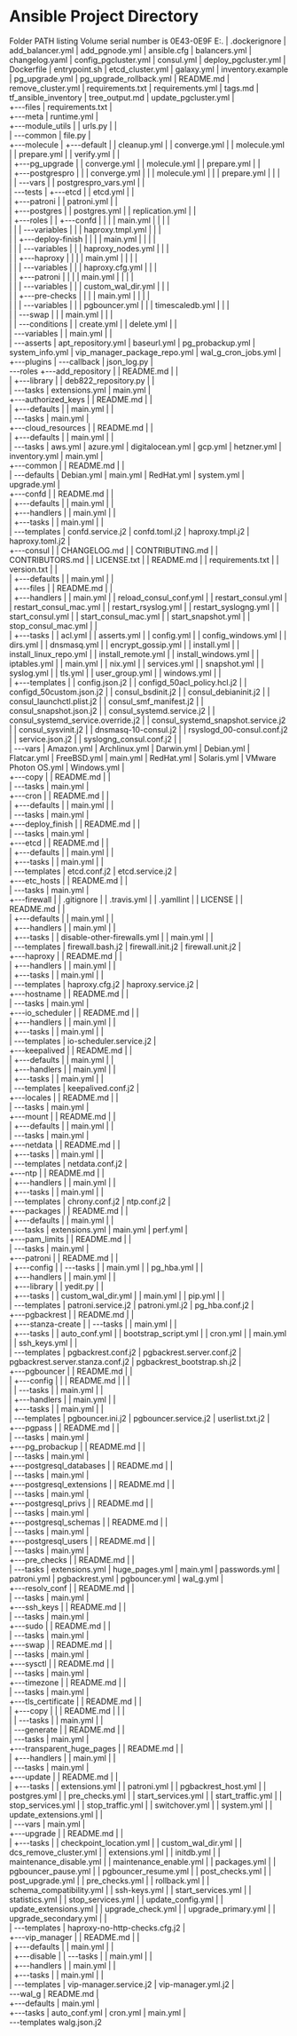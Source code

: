 # Ansible Project Directory

Folder PATH listing
Volume serial number is 0E43-0E9F
E:.
|   .dockerignore
|   add_balancer.yml
|   add_pgnode.yml
|   ansible.cfg
|   balancers.yml
|   changelog.yaml
|   config_pgcluster.yml
|   consul.yml
|   deploy_pgcluster.yml
|   Dockerfile
|   entrypoint.sh
|   etcd_cluster.yml
|   galaxy.yml
|   inventory.example
|   pg_upgrade.yml
|   pg_upgrade_rollback.yml
|   README.md
|   remove_cluster.yml
|   requirements.txt
|   requirements.yml
|   tags.md
|   tf_ansible_inventory
|   tree_output.md
|   update_pgcluster.yml
|   
+---files
|       requirements.txt
|       
+---meta
|       runtime.yml
|       
+---module_utils
|   |   urls.py
|   |   
|   \---common
|           file.py
|           
+---molecule
|   +---default
|   |       cleanup.yml
|   |       converge.yml
|   |       molecule.yml
|   |       prepare.yml
|   |       verify.yml
|   |       
|   +---pg_upgrade
|   |       converge.yml
|   |       molecule.yml
|   |       prepare.yml
|   |       
|   +---postgrespro
|   |   |   converge.yml
|   |   |   molecule.yml
|   |   |   prepare.yml
|   |   |   
|   |   \---vars
|   |           postgrespro_vars.yml
|   |           
|   \---tests
|       +---etcd
|       |       etcd.yml
|       |       
|       +---patroni
|       |       patroni.yml
|       |       
|       +---postgres
|       |       postgres.yml
|       |       replication.yml
|       |       
|       +---roles
|       |   +---confd
|       |   |   |   main.yml
|       |   |   |   
|       |   |   \---variables
|       |   |           haproxy.tmpl.yml
|       |   |           
|       |   +---deploy-finish
|       |   |   |   main.yml
|       |   |   |   
|       |   |   \---variables
|       |   |           haproxy_nodes.yml
|       |   |           
|       |   +---haproxy
|       |   |   |   main.yml
|       |   |   |   
|       |   |   \---variables
|       |   |           haproxy.cfg.yml
|       |   |           
|       |   +---patroni
|       |   |   |   main.yml
|       |   |   |   
|       |   |   \---variables
|       |   |           custom_wal_dir.yml
|       |   |           
|       |   +---pre-checks
|       |   |   |   main.yml
|       |   |   |   
|       |   |   \---variables
|       |   |           pgbouncer.yml
|       |   |           timescaledb.yml
|       |   |           
|       |   \---swap
|       |       |   main.yml
|       |       |   
|       |       \---conditions
|       |               create.yml
|       |               delete.yml
|       |               
|       \---variables
|           |   main.yml
|           |   
|           \---asserts
|                   apt_repository.yml
|                   baseurl.yml
|                   pg_probackup.yml
|                   system_info.yml
|                   vip_manager_package_repo.yml
|                   wal_g_cron_jobs.yml
|                   
+---plugins
|   \---callback
|           json_log.py
|           
\---roles
    +---add_repository
    |   |   README.md
    |   |   
    |   +---library
    |   |       deb822_repository.py
    |   |       
    |   \---tasks
    |           extensions.yml
    |           main.yml
    |           
    +---authorized_keys
    |   |   README.md
    |   |   
    |   +---defaults
    |   |       main.yml
    |   |       
    |   \---tasks
    |           main.yml
    |           
    +---cloud_resources
    |   |   README.md
    |   |   
    |   +---defaults
    |   |       main.yml
    |   |       
    |   \---tasks
    |           aws.yml
    |           azure.yml
    |           digitalocean.yml
    |           gcp.yml
    |           hetzner.yml
    |           inventory.yml
    |           main.yml
    |           
    +---common
    |   |   README.md
    |   |   
    |   \---defaults
    |           Debian.yml
    |           main.yml
    |           RedHat.yml
    |           system.yml
    |           upgrade.yml
    |           
    +---confd
    |   |   README.md
    |   |   
    |   +---defaults
    |   |       main.yml
    |   |       
    |   +---handlers
    |   |       main.yml
    |   |       
    |   +---tasks
    |   |       main.yml
    |   |       
    |   \---templates
    |           confd.service.j2
    |           confd.toml.j2
    |           haproxy.tmpl.j2
    |           haproxy.toml.j2
    |           
    +---consul
    |   |   CHANGELOG.md
    |   |   CONTRIBUTING.md
    |   |   CONTRIBUTORS.md
    |   |   LICENSE.txt
    |   |   README.md
    |   |   requirements.txt
    |   |   version.txt
    |   |   
    |   +---defaults
    |   |       main.yml
    |   |       
    |   +---files
    |   |       README.md
    |   |       
    |   +---handlers
    |   |       main.yml
    |   |       reload_consul_conf.yml
    |   |       restart_consul.yml
    |   |       restart_consul_mac.yml
    |   |       restart_rsyslog.yml
    |   |       restart_syslogng.yml
    |   |       start_consul.yml
    |   |       start_consul_mac.yml
    |   |       start_snapshot.yml
    |   |       stop_consul_mac.yml
    |   |       
    |   +---tasks
    |   |       acl.yml
    |   |       asserts.yml
    |   |       config.yml
    |   |       config_windows.yml
    |   |       dirs.yml
    |   |       dnsmasq.yml
    |   |       encrypt_gossip.yml
    |   |       install.yml
    |   |       install_linux_repo.yml
    |   |       install_remote.yml
    |   |       install_windows.yml
    |   |       iptables.yml
    |   |       main.yml
    |   |       nix.yml
    |   |       services.yml
    |   |       snapshot.yml
    |   |       syslog.yml
    |   |       tls.yml
    |   |       user_group.yml
    |   |       windows.yml
    |   |       
    |   +---templates
    |   |       config.json.j2
    |   |       configd_50acl_policy.hcl.j2
    |   |       configd_50custom.json.j2
    |   |       consul_bsdinit.j2
    |   |       consul_debianinit.j2
    |   |       consul_launchctl.plist.j2
    |   |       consul_smf_manifest.j2
    |   |       consul_snapshot.json.j2
    |   |       consul_systemd.service.j2
    |   |       consul_systemd_service.override.j2
    |   |       consul_systemd_snapshot.service.j2
    |   |       consul_sysvinit.j2
    |   |       dnsmasq-10-consul.j2
    |   |       rsyslogd_00-consul.conf.j2
    |   |       service.json.j2
    |   |       syslogng_consul.conf.j2
    |   |       
    |   \---vars
    |           Amazon.yml
    |           Archlinux.yml
    |           Darwin.yml
    |           Debian.yml
    |           Flatcar.yml
    |           FreeBSD.yml
    |           main.yml
    |           RedHat.yml
    |           Solaris.yml
    |           VMware Photon OS.yml
    |           Windows.yml
    |           
    +---copy
    |   |   README.md
    |   |   
    |   \---tasks
    |           main.yml
    |           
    +---cron
    |   |   README.md
    |   |   
    |   +---defaults
    |   |       main.yml
    |   |       
    |   \---tasks
    |           main.yml
    |           
    +---deploy_finish
    |   |   README.md
    |   |   
    |   \---tasks
    |           main.yml
    |           
    +---etcd
    |   |   README.md
    |   |   
    |   +---defaults
    |   |       main.yml
    |   |       
    |   +---tasks
    |   |       main.yml
    |   |       
    |   \---templates
    |           etcd.conf.j2
    |           etcd.service.j2
    |           
    +---etc_hosts
    |   |   README.md
    |   |   
    |   \---tasks
    |           main.yml
    |           
    +---firewall
    |   |   .gitignore
    |   |   .travis.yml
    |   |   .yamllint
    |   |   LICENSE
    |   |   README.md
    |   |   
    |   +---defaults
    |   |       main.yml
    |   |       
    |   +---handlers
    |   |       main.yml
    |   |       
    |   +---tasks
    |   |       disable-other-firewalls.yml
    |   |       main.yml
    |   |       
    |   \---templates
    |           firewall.bash.j2
    |           firewall.init.j2
    |           firewall.unit.j2
    |           
    +---haproxy
    |   |   README.md
    |   |   
    |   +---handlers
    |   |       main.yml
    |   |       
    |   +---tasks
    |   |       main.yml
    |   |       
    |   \---templates
    |           haproxy.cfg.j2
    |           haproxy.service.j2
    |           
    +---hostname
    |   |   README.md
    |   |   
    |   \---tasks
    |           main.yml
    |           
    +---io_scheduler
    |   |   README.md
    |   |   
    |   +---handlers
    |   |       main.yml
    |   |       
    |   +---tasks
    |   |       main.yml
    |   |       
    |   \---templates
    |           io-scheduler.service.j2
    |           
    +---keepalived
    |   |   README.md
    |   |   
    |   +---defaults
    |   |       main.yml
    |   |       
    |   +---handlers
    |   |       main.yml
    |   |       
    |   +---tasks
    |   |       main.yml
    |   |       
    |   \---templates
    |           keepalived.conf.j2
    |           
    +---locales
    |   |   README.md
    |   |   
    |   \---tasks
    |           main.yml
    |           
    +---mount
    |   |   README.md
    |   |   
    |   +---defaults
    |   |       main.yml
    |   |       
    |   \---tasks
    |           main.yml
    |           
    +---netdata
    |   |   README.md
    |   |   
    |   +---tasks
    |   |       main.yml
    |   |       
    |   \---templates
    |           netdata.conf.j2
    |           
    +---ntp
    |   |   README.md
    |   |   
    |   +---handlers
    |   |       main.yml
    |   |       
    |   +---tasks
    |   |       main.yml
    |   |       
    |   \---templates
    |           chrony.conf.j2
    |           ntp.conf.j2
    |           
    +---packages
    |   |   README.md
    |   |   
    |   +---defaults
    |   |       main.yml
    |   |       
    |   \---tasks
    |           extensions.yml
    |           main.yml
    |           perf.yml
    |           
    +---pam_limits
    |   |   README.md
    |   |   
    |   \---tasks
    |           main.yml
    |           
    +---patroni
    |   |   README.md
    |   |   
    |   +---config
    |   |   \---tasks
    |   |           main.yml
    |   |           pg_hba.yml
    |   |           
    |   +---handlers
    |   |       main.yml
    |   |       
    |   +---library
    |   |       yedit.py
    |   |       
    |   +---tasks
    |   |       custom_wal_dir.yml
    |   |       main.yml
    |   |       pip.yml
    |   |       
    |   \---templates
    |           patroni.service.j2
    |           patroni.yml.j2
    |           pg_hba.conf.j2
    |           
    +---pgbackrest
    |   |   README.md
    |   |   
    |   +---stanza-create
    |   |   \---tasks
    |   |           main.yml
    |   |           
    |   +---tasks
    |   |       auto_conf.yml
    |   |       bootstrap_script.yml
    |   |       cron.yml
    |   |       main.yml
    |   |       ssh_keys.yml
    |   |       
    |   \---templates
    |           pgbackrest.conf.j2
    |           pgbackrest.server.conf.j2
    |           pgbackrest.server.stanza.conf.j2
    |           pgbackrest_bootstrap.sh.j2
    |           
    +---pgbouncer
    |   |   README.md
    |   |   
    |   +---config
    |   |   |   README.md
    |   |   |   
    |   |   \---tasks
    |   |           main.yml
    |   |           
    |   +---handlers
    |   |       main.yml
    |   |       
    |   +---tasks
    |   |       main.yml
    |   |       
    |   \---templates
    |           pgbouncer.ini.j2
    |           pgbouncer.service.j2
    |           userlist.txt.j2
    |           
    +---pgpass
    |   |   README.md
    |   |   
    |   \---tasks
    |           main.yml
    |           
    +---pg_probackup
    |   |   README.md
    |   |   
    |   \---tasks
    |           main.yml
    |           
    +---postgresql_databases
    |   |   README.md
    |   |   
    |   \---tasks
    |           main.yml
    |           
    +---postgresql_extensions
    |   |   README.md
    |   |   
    |   \---tasks
    |           main.yml
    |           
    +---postgresql_privs
    |   |   README.md
    |   |   
    |   \---tasks
    |           main.yml
    |           
    +---postgresql_schemas
    |   |   README.md
    |   |   
    |   \---tasks
    |           main.yml
    |           
    +---postgresql_users
    |   |   README.md
    |   |   
    |   \---tasks
    |           main.yml
    |           
    +---pre_checks
    |   |   README.md
    |   |   
    |   \---tasks
    |           extensions.yml
    |           huge_pages.yml
    |           main.yml
    |           passwords.yml
    |           patroni.yml
    |           pgbackrest.yml
    |           pgbouncer.yml
    |           wal_g.yml
    |           
    +---resolv_conf
    |   |   README.md
    |   |   
    |   \---tasks
    |           main.yml
    |           
    +---ssh_keys
    |   |   README.md
    |   |   
    |   \---tasks
    |           main.yml
    |           
    +---sudo
    |   |   README.md
    |   |   
    |   \---tasks
    |           main.yml
    |           
    +---swap
    |   |   README.md
    |   |   
    |   \---tasks
    |           main.yml
    |           
    +---sysctl
    |   |   README.md
    |   |   
    |   \---tasks
    |           main.yml
    |           
    +---timezone
    |   |   README.md
    |   |   
    |   \---tasks
    |           main.yml
    |           
    +---tls_certificate
    |   |   README.md
    |   |   
    |   +---copy
    |   |   |   README.md
    |   |   |   
    |   |   \---tasks
    |   |           main.yml
    |   |           
    |   \---generate
    |       |   README.md
    |       |   
    |       \---tasks
    |               main.yml
    |               
    +---transparent_huge_pages
    |   |   README.md
    |   |   
    |   +---handlers
    |   |       main.yml
    |   |       
    |   \---tasks
    |           main.yml
    |           
    +---update
    |   |   README.md
    |   |   
    |   +---tasks
    |   |       extensions.yml
    |   |       patroni.yml
    |   |       pgbackrest_host.yml
    |   |       postgres.yml
    |   |       pre_checks.yml
    |   |       start_services.yml
    |   |       start_traffic.yml
    |   |       stop_services.yml
    |   |       stop_traffic.yml
    |   |       switchover.yml
    |   |       system.yml
    |   |       update_extensions.yml
    |   |       
    |   \---vars
    |           main.yml
    |           
    +---upgrade
    |   |   README.md
    |   |   
    |   +---tasks
    |   |       checkpoint_location.yml
    |   |       custom_wal_dir.yml
    |   |       dcs_remove_cluster.yml
    |   |       extensions.yml
    |   |       initdb.yml
    |   |       maintenance_disable.yml
    |   |       maintenance_enable.yml
    |   |       packages.yml
    |   |       pgbouncer_pause.yml
    |   |       pgbouncer_resume.yml
    |   |       post_checks.yml
    |   |       post_upgrade.yml
    |   |       pre_checks.yml
    |   |       rollback.yml
    |   |       schema_compatibility.yml
    |   |       ssh-keys.yml
    |   |       start_services.yml
    |   |       statistics.yml
    |   |       stop_services.yml
    |   |       update_config.yml
    |   |       update_extensions.yml
    |   |       upgrade_check.yml
    |   |       upgrade_primary.yml
    |   |       upgrade_secondary.yml
    |   |       
    |   \---templates
    |           haproxy-no-http-checks.cfg.j2
    |           
    +---vip_manager
    |   |   README.md
    |   |   
    |   +---defaults
    |   |       main.yml
    |   |       
    |   +---disable
    |   |   \---tasks
    |   |           main.yml
    |   |           
    |   +---handlers
    |   |       main.yml
    |   |       
    |   +---tasks
    |   |       main.yml
    |   |       
    |   \---templates
    |           vip-manager.service.j2
    |           vip-manager.yml.j2
    |           
    \---wal_g
        |   README.md
        |   
        +---defaults
        |       main.yml
        |       
        +---tasks
        |       auto_conf.yml
        |       cron.yml
        |       main.yml
        |       
        \---templates
                walg.json.j2
                
